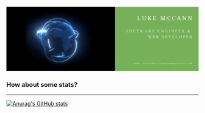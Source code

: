 
<div style="text-align:center">

![hippo](./assets/images/LukeMcCann.gif)

</div>


### How about some stats?
<hr />

[![Anurag's GitHub stats](https://github-readme-stats.vercel.app/api?username=LukeMcCann)](https://github.com/anuraghazra/github-readme-stats)